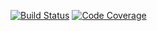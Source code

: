 [![Build Status](https://travis-ci.org/dtyree77/project.png)](https://travis-ci.org/dtyree77/project)
[![Code Coverage](https://coveralls.io/repos/dtyree77/project/badge.png?branch=master)](https://coveralls.io/r/dtyree77/project)
